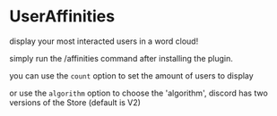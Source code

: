 # UserAffinities

display your most interacted users in a word cloud!

simply run the /affinities command after installing the plugin.

you can use the `count` option to set the amount of users to display

or use the `algorithm` option to choose the 'algorithm', discord has two versions of the Store (default is V2)
